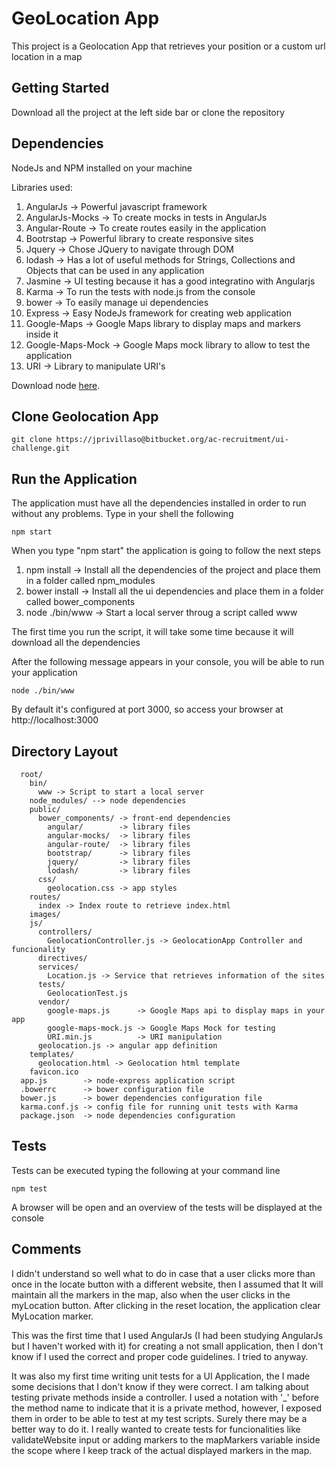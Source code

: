 # GeoLocation App #
This project is a Geolocation App that retrieves your position or a custom url location in a map


## Getting Started
Download all the project at the left side bar or clone the repository

## Dependencies
NodeJs and NPM installed on your machine

Libraries used: 

1. AngularJs         -> Powerful javascript framework
2. AngularJs-Mocks   -> To create mocks in tests in AngularJs
3. Angular-Route     -> To create routes easily in the application
4. Bootrstap         -> Powerful library to create responsive sites
5. Jquery            -> Chose JQuery to navigate through DOM
6. lodash            -> Has a lot of useful methods for Strings, Collections and Objects that can be used in any application
7. Jasmine           -> UI testing because it has a good integratino with Angularjs
8. Karma             -> To run the tests with node.js from the console
9. bower             -> To easily manage ui dependencies 
10. Express          -> Easy NodeJs framework for creating web application
11. Google-Maps      -> Google Maps library to display maps and markers inside it
12. Google-Maps-Mock -> Google Maps mock library to allow to test the application
13. URI              -> Library to manipulate URI's

Download node [here](https://nodejs.org/en/).

## Clone Geolocation App

    git clone https://jprivillaso@bitbucket.org/ac-recruitment/ui-challenge.git

## Run the Application

The application must have all the dependencies installed in order to run without any problems. 
Type in your shell the following
  
    npm start

When you type "npm start" the application is going to follow the next steps

  1. npm install    -> Install all the dependencies of the project and place them in a folder called npm_modules
  2. bower install  -> Install all the ui dependencies and place them in a folder called bower_components
  3. node ./bin/www -> Start a local server throug a script called www

The first time you run the script, it will take some time because it will download all the dependencies

After the following message appears in your console, you will be able to run your application

    node ./bin/www

By default it's configured at port 3000, so access your browser at http://localhost:3000

## Directory Layout

```
  root/
    bin/
      www -> Script to start a local server
    node_modules/ --> node dependencies
    public/           
      bower_components/ -> front-end dependencies
        angular/        -> library files
        angular-mocks/  -> library files
        angular-route/  -> library files
        bootstrap/      -> library files
        jquery/         -> library files
        lodash/         -> library files
      css/
        geolocation.css -> app styles
    routes/ 
      index -> Index route to retrieve index.html
    images/
    js/
      controllers/
        GeolocationController.js -> GeolocationApp Controller and funcionality
      directives/
      services/
        Location.js -> Service that retrieves information of the sites
      tests/ 
        GeolocationTest.js
      vendor/
        google-maps.js      -> Google Maps api to display maps in your app
        google-maps-mock.js -> Google Maps Mock for testing
        URI.min.js          -> URI manipulation
      geolocation.js -> angular app definition
    templates/
      geolocation.html -> Geolocation html template
    favicon.ico    
  app.js        -> node-express application script
  .bowerrc      -> bower configuration file
  bower.js      -> bower dependencies configuration file
  karma.conf.js -> config file for running unit tests with Karma
  package.json  -> node dependencies configuration
```

## Tests

Tests can be executed typing the following at your command line

    npm test

A browser will be open and an overview of the tests will be displayed at the console

## Comments

I didn't understand so well what to do in case that a user clicks more than once in the locate button with a different 
website, then I assumed that It will maintain all the markers in the map, also when the user clicks in the myLocation
button. After clicking in the reset location, the application clear MyLocation marker.

This was the first time that I used AngularJs (I had been studying AngularJs but I haven't worked with it) for creating
a not small application, then I don't know if I used the correct and proper code guidelines. I tried to anyway.

It was also my first time writing unit tests for a UI Application, the I made some decisions that I don't know if they were
correct. I am talking about testing private methods inside a controller. I used a notation with '_' before the method name to
indicate that it is a private method, however, I exposed them in order to be able to test at my test scripts. Surely there may 
be a better way to do it. I really wanted to create tests for funcionalities like validateWebsite input or adding markers to 
the mapMarkers variable inside the scope where I keep track of the actual displayed markers in the map.